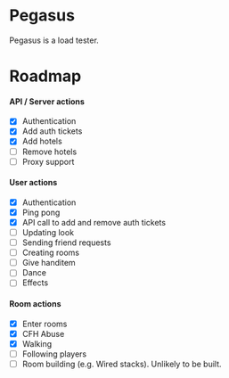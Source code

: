 # Pegasus
Pegasus is a load tester. 

# Roadmap
#### API / Server actions
- [X] Authentication
- [X] Add auth tickets
- [X] Add hotels
- [ ] Remove hotels
- [ ] Proxy support

#### User actions
- [X] Authentication
- [X] Ping pong
- [X] API call to add and remove auth tickets
- [ ] Updating look
- [ ] Sending friend requests
- [ ] Creating rooms
- [ ] Give handitem
- [ ] Dance
- [ ] Effects

#### Room actions
- [X] Enter rooms
- [X] CFH Abuse
- [X] Walking
- [ ] Following players
- [ ] Room building (e.g. Wired stacks). Unlikely to be built.